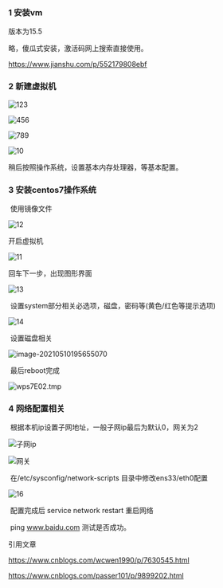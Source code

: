 ### 1 安装vm

版本为15.5

略，傻瓜式安装，激活码网上搜索直接使用。

https://www.jianshu.com/p/552179808ebf

### 2 新建虚拟机

![123](相关步骤.assets/123.png)

![456](相关步骤.assets/456.png)

![789](相关步骤.assets/789.png)

![10](相关步骤.assets/10.png)

稍后按照操作系统，设置基本内存处理器，等基本配置。

### 3 安装centos7操作系统

​	使用镜像文件

![12](相关步骤.assets/12.png)

开启虚拟机

![11](相关步骤.assets/11.png)

回车下一步，出现图形界面

![13](相关步骤.assets/13.png)

​	设置system部分相关必选项，磁盘，密码等(黄色/红色等提示选项)

![14](相关步骤.assets/14-1613381844537.png)

​	设置磁盘相关

![image-20210510195655070](相关步骤.assets/image-20210510195655070.png)

​	最后reboot完成

![wps7E02.tmp](https://images2017.cnblogs.com/blog/669905/201710/669905-20171006071838958-2097659848.jpg)

### 4 网络配置相关

​	根据本机ip设置子网地址，一般子网ip最后为默认0，网关为2

![子网ip](相关步骤.assets/子网ip-1613382134691.png)

![网关](相关步骤.assets/网关.png)

​	在/etc/sysconfig/network-scripts 目录中修改ens33/eth0配置

![16](相关步骤.assets/16.png)

​	配置完成后 service network restart 重启网络

​	ping www.baidu.com 测试是否成功。



引用文章

https://www.cnblogs.com/wcwen1990/p/7630545.html

https://www.cnblogs.com/passer101/p/9899202.html

